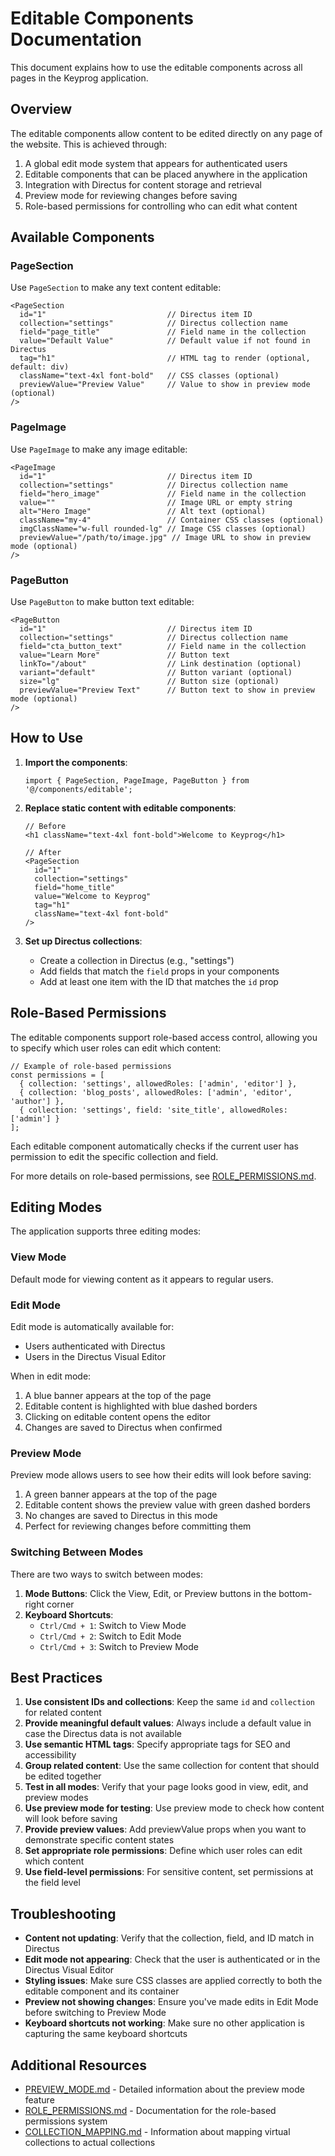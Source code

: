 # Editable Components Documentation

This document explains how to use the editable components across all pages in the Keyprog application.

## Overview

The editable components allow content to be edited directly on any page of the website. This is achieved through:

1. A global edit mode system that appears for authenticated users
2. Editable components that can be placed anywhere in the application
3. Integration with Directus for content storage and retrieval
4. Preview mode for reviewing changes before saving
5. Role-based permissions for controlling who can edit what content

## Available Components

### PageSection

Use `PageSection` to make any text content editable:

```tsx
<PageSection
  id="1"                           // Directus item ID
  collection="settings"            // Directus collection name
  field="page_title"               // Field name in the collection
  value="Default Value"            // Default value if not found in Directus
  tag="h1"                         // HTML tag to render (optional, default: div)
  className="text-4xl font-bold"   // CSS classes (optional)
  previewValue="Preview Value"     // Value to show in preview mode (optional)
/>
```

### PageImage

Use `PageImage` to make any image editable:

```tsx
<PageImage
  id="1"                           // Directus item ID
  collection="settings"            // Directus collection name
  field="hero_image"               // Field name in the collection
  value=""                         // Image URL or empty string
  alt="Hero Image"                 // Alt text (optional)
  className="my-4"                 // Container CSS classes (optional)
  imgClassName="w-full rounded-lg" // Image CSS classes (optional)
  previewValue="/path/to/image.jpg" // Image URL to show in preview mode (optional)
/>
```

### PageButton

Use `PageButton` to make button text editable:

```tsx
<PageButton
  id="1"                           // Directus item ID
  collection="settings"            // Directus collection name
  field="cta_button_text"          // Field name in the collection
  value="Learn More"               // Button text
  linkTo="/about"                  // Link destination (optional)
  variant="default"                // Button variant (optional)
  size="lg"                        // Button size (optional)
  previewValue="Preview Text"      // Button text to show in preview mode (optional)
/>
```

## How to Use

1. **Import the components**:
   ```tsx
   import { PageSection, PageImage, PageButton } from '@/components/editable';
   ```

2. **Replace static content with editable components**:
   ```tsx
   // Before
   <h1 className="text-4xl font-bold">Welcome to Keyprog</h1>
   
   // After
   <PageSection
     id="1"
     collection="settings"
     field="home_title"
     value="Welcome to Keyprog"
     tag="h1"
     className="text-4xl font-bold"
   />
   ```

3. **Set up Directus collections**:
   - Create a collection in Directus (e.g., "settings")
   - Add fields that match the `field` props in your components
   - Add at least one item with the ID that matches the `id` prop

## Role-Based Permissions

The editable components support role-based access control, allowing you to specify which user roles can edit which content:

```tsx
// Example of role-based permissions
const permissions = [
  { collection: 'settings', allowedRoles: ['admin', 'editor'] },
  { collection: 'blog_posts', allowedRoles: ['admin', 'editor', 'author'] },
  { collection: 'settings', field: 'site_title', allowedRoles: ['admin'] }
];
```

Each editable component automatically checks if the current user has permission to edit the specific collection and field.

For more details on role-based permissions, see [ROLE_PERMISSIONS.md](./ROLE_PERMISSIONS.md).

## Editing Modes

The application supports three editing modes:

### View Mode

Default mode for viewing content as it appears to regular users.

### Edit Mode

Edit mode is automatically available for:
- Users authenticated with Directus
- Users in the Directus Visual Editor

When in edit mode:
1. A blue banner appears at the top of the page
2. Editable content is highlighted with blue dashed borders
3. Clicking on editable content opens the editor
4. Changes are saved to Directus when confirmed

### Preview Mode

Preview mode allows users to see how their edits will look before saving:

1. A green banner appears at the top of the page
2. Editable content shows the preview value with green dashed borders
3. No changes are saved to Directus in this mode
4. Perfect for reviewing changes before committing them

### Switching Between Modes

There are two ways to switch between modes:

1. **Mode Buttons**: Click the View, Edit, or Preview buttons in the bottom-right corner
2. **Keyboard Shortcuts**:
   - `Ctrl/Cmd + 1`: Switch to View Mode
   - `Ctrl/Cmd + 2`: Switch to Edit Mode
   - `Ctrl/Cmd + 3`: Switch to Preview Mode

## Best Practices

1. **Use consistent IDs and collections**: Keep the same `id` and `collection` for related content
2. **Provide meaningful default values**: Always include a default value in case the Directus data is not available
3. **Use semantic HTML tags**: Specify appropriate tags for SEO and accessibility
4. **Group related content**: Use the same collection for content that should be edited together
5. **Test in all modes**: Verify that your page looks good in view, edit, and preview modes
6. **Use preview mode for testing**: Use preview mode to check how content will look before saving
7. **Provide preview values**: Add previewValue props when you want to demonstrate specific content states
8. **Set appropriate role permissions**: Define which user roles can edit which content
9. **Use field-level permissions**: For sensitive content, set permissions at the field level

## Troubleshooting

- **Content not updating**: Verify that the collection, field, and ID match in Directus
- **Edit mode not appearing**: Check that the user is authenticated or in the Directus Visual Editor
- **Styling issues**: Make sure CSS classes are applied correctly to both the editable component and its container
- **Preview not showing changes**: Ensure you've made edits in Edit Mode before switching to Preview Mode
- **Keyboard shortcuts not working**: Make sure no other application is capturing the same keyboard shortcuts

## Additional Resources

- [PREVIEW_MODE.md](./PREVIEW_MODE.md) - Detailed information about the preview mode feature
- [ROLE_PERMISSIONS.md](./ROLE_PERMISSIONS.md) - Documentation for the role-based permissions system
- [COLLECTION_MAPPING.md](./COLLECTION_MAPPING.md) - Information about mapping virtual collections to actual collections
